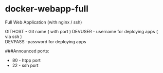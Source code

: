 # docker-webapp-full
Full Web Application (with nginx / ssh)

GITHOST - Git name ( with port ) 
DEVUSER - username for deploying apps ( via ssh )  
DEVPASS -password for deploying apps

###Announced ports:
  - 80 - htpp port
  - 22 - ssh port
